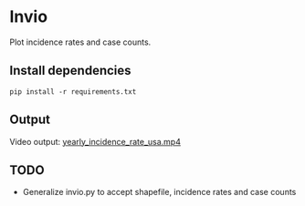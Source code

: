 # Invio

Plot incidence rates and case counts.

## Install dependencies
```
pip install -r requirements.txt
```

## Output

Video output: [yearly_incidence_rate_usa.mp4](./scripts/yearly_incidence_rate_usa.mp4)

## TODO

* Generalize invio.py to accept shapefile, incidence rates and case counts
